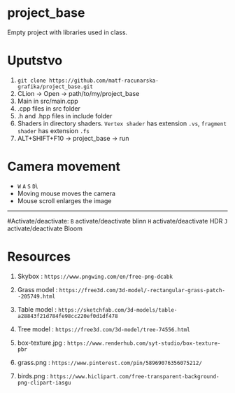 # project_base
Empty project with libraries used in class. 

# Uputstvo
1. `git clone https://github.com/matf-racunarska-grafika/project_base.git`
2. CLion -> Open -> path/to/my/project_base
3. Main in src/main.cpp
4. .cpp files in src folder
5. .h and .hpp files in include folder
6. Shaders in directory shaders. `Vertex shader` has extension `.vs`, `fragment shader` has extension `.fs`
7. ALT+SHIFT+F10 -> project_base -> run

# Camera movement
- `W` `A` `S` `D`\
- Moving mouse moves the camera
- Mouse scroll enlarges the image

---

#Activate/deactivate:
`B` activate/deactivate blinn
`H` activate/deactivate HDR
`J` activate/deactivate Bloom

# Resources 

1. Skybox : `https://www.pngwing.com/en/free-png-dcabk`

2. Grass model : `https://free3d.com/3d-model/-rectangular-grass-patch--205749.html`

3. Table model : `https://sketchfab.com/3d-models/table-a28843f21d784fe98cc220ef0d1df478`

4. Tree model : `https://free3d.com/3d-model/tree-74556.html`
5. box-texture.jpg : `https://www.renderhub.com/syt-studio/box-texture-pbr`

6. grass.png : `https://www.pinterest.com/pin/58969076356075212/`

7. birds.png : `https://www.hiclipart.com/free-transparent-background-png-clipart-iasgu`
